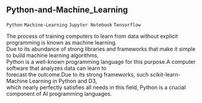 ## Python-and-Machine_Learning
`Python` `Machine-Learning` `Jupyter Notebook` `Tensorflow`
 
The process of training computers to learn from data without explicit programming is known as machine learning.     
Due to its abundance of strong libraries and frameworks that make it simple to build machine learning algorithms,  
Python is a well-known programming language for this purpose.A computer software that analyzes data can learn to   
forecast the outcome.Due to its strong frameworks, such scikit-learn-Machine Learning in Python and D3,      
which nearly perfectly satisfies all needs in this field, Python is a crucial component of AI programming languages.   
 
